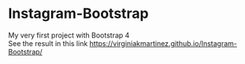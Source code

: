 # Instagram-Bootstrap
My very first project with Bootstrap 4 <br>
See the result in this link https://virginiakmartinez.github.io/Instagram-Bootstrap/
